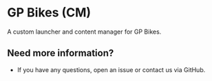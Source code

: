 # GP Bikes (CM)

A custom launcher and content manager for GP Bikes.

## Need more information?
- If you have any questions, open an issue or contact us via GitHub.
